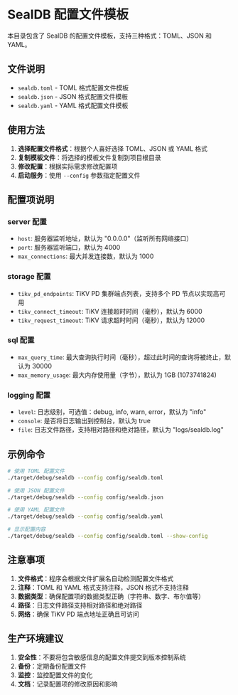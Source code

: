 # SealDB 配置文件模板

本目录包含了 SealDB 的配置文件模板，支持三种格式：TOML、JSON 和 YAML。

## 文件说明

- `sealdb.toml` - TOML 格式配置文件模板
- `sealdb.json` - JSON 格式配置文件模板
- `sealdb.yaml` - YAML 格式配置文件模板

## 使用方法

1. **选择配置文件格式**：根据个人喜好选择 TOML、JSON 或 YAML 格式
2. **复制模板文件**：将选择的模板文件复制到项目根目录
3. **修改配置**：根据实际需求修改配置项
4. **启动服务**：使用 `--config` 参数指定配置文件

## 配置项说明

### server 配置
- `host`: 服务器监听地址，默认为 "0.0.0.0"（监听所有网络接口）
- `port`: 服务器监听端口，默认为 4000
- `max_connections`: 最大并发连接数，默认为 1000

### storage 配置
- `tikv_pd_endpoints`: TiKV PD 集群端点列表，支持多个 PD 节点以实现高可用
- `tikv_connect_timeout`: TiKV 连接超时时间（毫秒），默认为 6000
- `tikv_request_timeout`: TiKV 请求超时时间（毫秒），默认为 12000

### sql 配置
- `max_query_time`: 最大查询执行时间（毫秒），超过此时间的查询将被终止，默认为 30000
- `max_memory_usage`: 最大内存使用量（字节），默认为 1GB (1073741824)

### logging 配置
- `level`: 日志级别，可选值：debug, info, warn, error，默认为 "info"
- `console`: 是否将日志输出到控制台，默认为 true
- `file`: 日志文件路径，支持相对路径和绝对路径，默认为 "logs/sealdb.log"

## 示例命令

```bash
# 使用 TOML 配置文件
./target/debug/sealdb --config config/sealdb.toml

# 使用 JSON 配置文件
./target/debug/sealdb --config config/sealdb.json

# 使用 YAML 配置文件
./target/debug/sealdb --config config/sealdb.yaml

# 显示配置内容
./target/debug/sealdb --config config/sealdb.toml --show-config
```

## 注意事项

1. **文件格式**：程序会根据文件扩展名自动检测配置文件格式
2. **注释**：TOML 和 YAML 格式支持注释，JSON 格式不支持注释
3. **数据类型**：确保配置项的数据类型正确（字符串、数字、布尔值等）
4. **路径**：日志文件路径支持相对路径和绝对路径
5. **网络**：确保 TiKV PD 端点地址正确且可访问

## 生产环境建议

1. **安全性**：不要将包含敏感信息的配置文件提交到版本控制系统
2. **备份**：定期备份配置文件
3. **监控**：监控配置文件的变化
4. **文档**：记录配置项的修改原因和影响